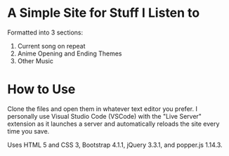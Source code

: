# A Simple Site for Stuff I Listen to
Formatted into 3 sections:
1. Current song on repeat
2. Anime Opening and Ending Themes
3. Other Music

# How to Use
Clone the files and open them in whatever text editor you prefer. 
I personally use Visual Studio Code (VSCode) with the "Live Server" extension as it launches a server and automatically reloads the site every time you save.

Uses HTML 5 and CSS 3, Bootstrap 4.1.1, jQuery 3.3.1, and popper.js 1.14.3.
